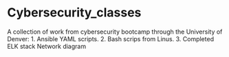 # Cybersecurity_classes
A collection of work from cybersecurity bootcamp through the University of Denver: 1. Ansible YAML scripts. 2. Bash scrips from Linus. 3. Completed ELK stack Network diagram
